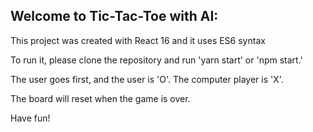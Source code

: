 ## Welcome to Tic-Tac-Toe with AI:

This project was created with React 16 and it uses ES6 syntax 

To run it, please clone the repository and run 'yarn start' or 'npm start.'

The user goes first, and the user is 'O'.  The computer player is 'X'.

The board will reset when the game is over.

Have fun!
